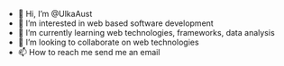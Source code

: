 - 👋 Hi, I’m @UlkaAust
- 👀 I’m interested in web based software development
- 🌱 I’m currently learning web technologies, frameworks, data analysis
- 💞️ I’m looking to collaborate on web technologies
- 📫 How to reach me send me an email

<!---
UlkaAust/UlkaAust is a ✨ special ✨ repository because its `README.md` (this file) appears on your GitHub profile.
You can click the Preview link to take a look at your changes.
--->
